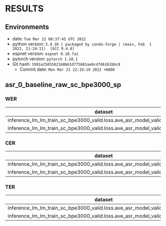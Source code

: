<!-- Generated by scripts/utils/show_asr_result.sh -->
# RESULTS
## Environments
- date: `Tue Mar 22 08:37:45 UTC 2022`
- python version: `3.9.10 | packaged by conda-forge | (main, Feb  1 2022, 21:24:11)  [GCC 9.4.0]`
- espnet version: `espnet 0.10.7a1`
- pytorch version: `pytorch 1.10.1`
- Git hash: `1991a25855821b8b61d775681aa0cdfd6161bbc8`
  - Commit date: `Mon Mar 21 22:19:19 2022 +0800`

## asr_0_baseline_raw_sc_bpe3000_sp
### WER

|dataset|Snt|Wrd|Corr|Sub|Del|Ins|Err|S.Err|
|---|---|---|---|---|---|---|---|---|
|inference_lm_lm_train_sc_bpe3000_valid.loss.ave_asr_model_valid.acc.ave/dev_sc|583|583|0.0|100.0|0.0|0.0|100.0|100.0|
|inference_lm_lm_train_sc_bpe3000_valid.loss.ave_asr_model_valid.acc.ave/test_sc|586|586|0.3|99.7|0.0|0.0|99.7|99.7|

### CER

|dataset|Snt|Wrd|Corr|Sub|Del|Ins|Err|S.Err|
|---|---|---|---|---|---|---|---|---|
|inference_lm_lm_train_sc_bpe3000_valid.loss.ave_asr_model_valid.acc.ave/dev_sc|583|7210|24.8|42.0|33.2|2.0|77.2|100.0|
|inference_lm_lm_train_sc_bpe3000_valid.loss.ave_asr_model_valid.acc.ave/test_sc|586|6991|25.6|42.7|31.6|1.7|76.0|99.7|

### TER

|dataset|Snt|Wrd|Corr|Sub|Del|Ins|Err|S.Err|
|---|---|---|---|---|---|---|---|---|
|inference_lm_lm_train_sc_bpe3000_valid.loss.ave_asr_model_valid.acc.ave/dev_sc|583|5812|19.1|44.7|36.1|1.1|82.0|100.0|
|inference_lm_lm_train_sc_bpe3000_valid.loss.ave_asr_model_valid.acc.ave/test_sc|586|5699|19.7|44.6|35.8|0.9|81.3|99.7|

